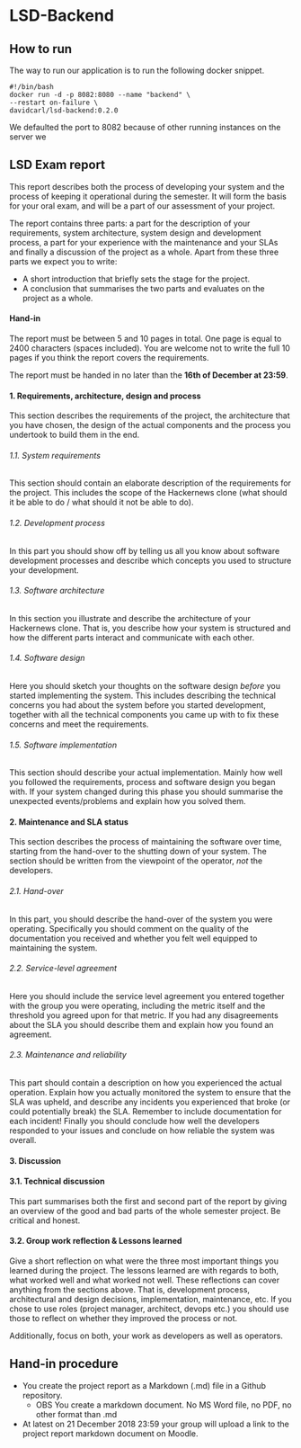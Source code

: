 # LSD-Backend

## How to run

The way to run our application is to run the following docker snippet. 
```
#!/bin/bash
docker run -d -p 8082:8080 --name "backend" \
--restart on-failure \
davidcarl/lsd-backend:0.2.0
```

We defaulted the port to 8082 because of other running instances on the server we

## LSD Exam report

This report describes both the process of developing your system and the
process of keeping it operational during the semester. It will form the basis
for your oral exam, and will be a part of our assessment of your project.

The report contains three parts: a part for the description of your
requirements, system architecture, system design and development process, a
part for your experience with the maintenance and your SLAs and finally a
discussion of the project as a whole. Apart from these three parts we expect
you to write:

* A short introduction that briefly sets the stage for the project.
* A conclusion that summarises the two parts and evaluates on the project as a whole.

#### Hand-in
The report must be between 5 and 10 pages in total.
One page is equal to 2400 characters (spaces included).
You are welcome not to write the full 10 pages
if you think the report covers the requirements.

The report must be handed in no later than the **16th of December at 23:59**.

#### 1. Requirements, architecture, design and process
This section describes the requirements of the project, the architecture that you have chosen, the design of the actual components and the process you undertook to build them in the end.

###### 1.1. System requirements
This section should contain an elaborate description of the requirements for
the project. This includes the scope of the Hackernews clone (what should it
be able to do / what should it not be able to do).

###### 1.2. Development process
In this part you should show off by telling us all you know about software
development processes and describe which concepts you used to structure your
development.

###### 1.3. Software architecture
In this section you illustrate and describe the architecture of your Hackernews clone. That is, you describe how your system is structured and how the different parts interact and communicate with each other.

###### 1.4. Software design
Here you should sketch your thoughts on the software design *before* you
started implementing the system. This includes describing the technical
concerns you had about the system before you started development, together
with all the technical components you came up with to fix these concerns and
meet the requirements.

###### 1.5. Software implementation
This section should describe your actual implementation. Mainly how well you
followed the requirements, process and software design you began with.
If your system changed during this phase you should summarise the unexpected
events/problems and explain how you solved them.

#### 2. Maintenance and SLA status
This section describes the process of maintaining the software over time,
starting from the hand-over to the shutting down of your system. The section
should be written from the viewpoint of the operator, *not* the developers.

###### 2.1. Hand-over
In this part, you should describe the hand-over of the system you were
operating. Specifically you should comment on the quality of the documentation you received and whether you felt well equipped to maintaining the system.

###### 2.2. Service-level agreement
Here you should include the service level agreement you entered together with
the group you were operating, including the metric itself and the threshold
you agreed upon for that metric. If you had any disagreements about the SLA
you should describe them and explain how you found an agreement.

###### 2.3. Maintenance and reliability
This part should contain a description on how you experienced the actual
operation. Explain how you actually monitored the system to ensure that the SLA
was upheld, and describe any incidents you experienced that broke (or could
potentially break) the SLA. Remember to include documentation for each
incident! Finally you should conclude how well the developers responded to your
issues and conclude on how reliable the system was overall.

#### 3. Discussion

#### 3.1. Technical discussion
This part summarises both the first and second part of the report by giving
an overview of the good and bad parts of the whole semester project. Be
critical and honest.

#### 3.2. Group work reflection & Lessons learned
Give a short reflection on what were the three most important things you learned during the project. The lessons learned are with regards to both, what worked well and what worked not well. These reflections can cover anything from the sections above. That is, development process, architectural and design decisions, implementation, maintenance, etc. If you chose to use roles (project manager, architect, devops etc.) you should use those to reflect on whether they improved the process or not.

Additionally, focus on both, your work as developers as well as operators.




## Hand-in procedure

  * You create the project report as a Markdown (.md) file in a Github repository.
    - OBS You create a markdown document. No MS Word file, no PDF, no other format than .md
  * At latest on 21 December 2018 23:59 your group will upload a link to the project report markdown document on Moodle.

